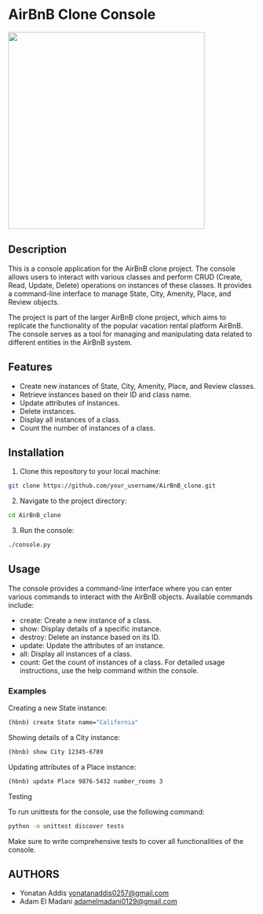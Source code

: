 # AirBnB Clone Console

<img src="https://upload.wikimedia.org/wikipedia/commons/thumb/6/69/Airbnb_Logo_B%C3%A9lo.svg/2560px-Airbnb_Logo_B%C3%A9lo.svg.png" width="400">

## Description

This is a console application for the AirBnB clone project. The console allows users to interact with various classes and perform CRUD (Create, Read, Update, Delete) operations on instances of these classes. It provides a command-line interface to manage State, City, Amenity, Place, and Review objects.

The project is part of the larger AirBnB clone project, which aims to replicate the functionality of the popular vacation rental platform AirBnB. The console serves as a tool for managing and manipulating data related to different entities in the AirBnB system.

## Features

- Create new instances of State, City, Amenity, Place, and Review classes.
- Retrieve instances based on their ID and class name.
- Update attributes of instances.
- Delete instances.
- Display all instances of a class.
- Count the number of instances of a class.

## Installation

1. Clone this repository to your local machine:

```bash
git clone https://github.com/your_username/AirBnB_clone.git
```

2. Navigate to the project directory:

```bash
cd AirBnB_clone
```

3. Run the console:

```bash
./console.py
```

## Usage

The console provides a command-line interface where you can enter various commands to interact with the AirBnB objects. Available commands include:

- create: Create a new instance of a class.
- show: Display details of a specific instance.
- destroy: Delete an instance based on its ID.
- update: Update the attributes of an instance.
- all: Display all instances of a class.
- count: Get the count of instances of a class.
  For detailed usage instructions, use the help command within the console.

### Examples

Creating a new State instance:

```bash
(hbnb) create State name="California"
```

Showing details of a City instance:

```bash
(hbnb) show City 12345-6789
```

Updating attributes of a Place instance:

```bash
(hbnb) update Place 9876-5432 number_rooms 3
```

Testing

To run unittests for the console, use the following command:

```bash
python -m unittest discover tests
```

Make sure to write comprehensive tests to cover all functionalities of the console.

## AUTHORS

- Yonatan Addis <yonatanaddis0257@gmail.com>
- Adam El Madani <adamelmadani0129@gmail.com>
